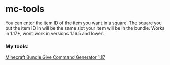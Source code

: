 # mc-tools
You can enter the item ID of the item you want in a square. The square you put the item ID in will be the same slot your item will be in the bundle. Works in 1.17+, wont work in versions 1.16.5 and lower.
### My tools:

[Minecraft Bundle Give Command Generator 1.17](https://dacuteraccoon.github.io/mc-tools/Minecraft%20Bundle%20Give%20Command%20Generator%201.17/commandgenerator.html)

